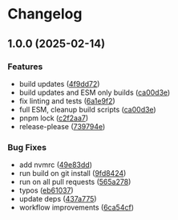 # Changelog

## 1.0.0 (2025-02-14)


### Features

* build updates ([4f9dd72](https://github.com/unraid/libvirt/commit/4f9dd7238f7f7f0327da48b3e921edcf70cef7ff))
* build updates and ESM only builds ([ca00d3e](https://github.com/unraid/libvirt/commit/ca00d3e6110f83cdb30e9863ba63a88932ac04b5))
* fix linting and tests ([6a1e9f2](https://github.com/unraid/libvirt/commit/6a1e9f24ef9d4118b6f4c9961e880bbc5bd64786))
* full ESM, cleanup build scripts ([ca00d3e](https://github.com/unraid/libvirt/commit/ca00d3e6110f83cdb30e9863ba63a88932ac04b5))
* pnpm lock ([c2f2aa7](https://github.com/unraid/libvirt/commit/c2f2aa74f744aaa141e90749d4075036a1a95428))
* release-please ([739794e](https://github.com/unraid/libvirt/commit/739794e091253192919cfb94c39167709c106c46))


### Bug Fixes

* add nvmrc ([49e83dd](https://github.com/unraid/libvirt/commit/49e83dd6ba2b10ce1e2427e60d698577f196f80c))
* run build on git install ([9fd8424](https://github.com/unraid/libvirt/commit/9fd842419ca50a7f6caa5c38fd413117a4c6eda5))
* run on all pull requests ([565a278](https://github.com/unraid/libvirt/commit/565a27854839902d10916e3660034eec2750aff9))
* typos ([eb61037](https://github.com/unraid/libvirt/commit/eb6103785372510be506742a4f14f15a9fc0b20c))
* update deps ([437a775](https://github.com/unraid/libvirt/commit/437a77501c51df4143286a380cc5df010c1e9f81))
* workflow improvements ([6ca54cf](https://github.com/unraid/libvirt/commit/6ca54cf59f591f6311729dd313fe8a56d0dd3269))
